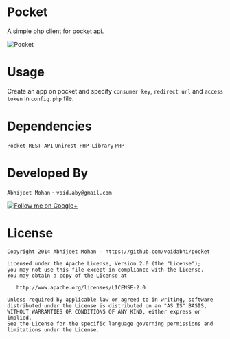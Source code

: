 Pocket
==========

A simple php client for pocket api.

![Pocket](https://getpocket.com/i/v4/pocket_logo@1x.png)

Usage
=========

Create an app on pocket
and specify `consumer key`, `redirect url` and `access token` in `config.php` file.


Dependencies
=================

`Pocket REST API` `Unirest PHP Library` `PHP` 

Developed By
============

`Abhijeet Mohan` - `void.aby@gmail.com`

<a href="https://plus.google.com/104070882148677917719/about">
  <img alt="Follow me on Google+"
       src="http://data.pkmmte.com/temp/social_google_plus_logo.png" />
</a>

License
=======

```
Copyright 2014 Abhijeet Mohan - https://github.com/voidabhi/pocket

Licensed under the Apache License, Version 2.0 (the "License");
you may not use this file except in compliance with the License.
You may obtain a copy of the License at

   http://www.apache.org/licenses/LICENSE-2.0

Unless required by applicable law or agreed to in writing, software
distributed under the License is distributed on an "AS IS" BASIS,
WITHOUT WARRANTIES OR CONDITIONS OF ANY KIND, either express or implied.
See the License for the specific language governing permissions and
limitations under the License.
```



